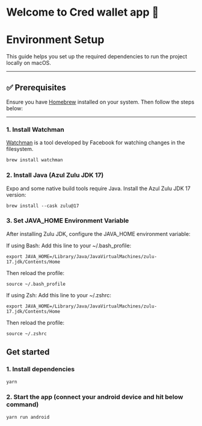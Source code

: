 # Welcome to Cred wallet app 👋

# Environment Setup

This guide helps you set up the required dependencies to run the project locally on macOS.

---

## ✅ Prerequisites

Ensure you have [Homebrew](https://brew.sh/) installed on your system. Then follow the steps below:

---

### 1. Install Watchman

[Watchman](https://facebook.github.io/watchman/) is a tool developed by Facebook for watching changes in the filesystem.

```
brew install watchman
````

### 2. Install Java (Azul Zulu JDK 17)
Expo and some native build tools require Java. Install the Azul Zulu JDK 17 version:
```
brew install --cask zulu@17
```

### 3. Set JAVA_HOME Environment Variable
After installing Zulu JDK, configure the JAVA_HOME environment variable:

If using Bash:
Add this line to your ~/.bash_profile:

```
export JAVA_HOME=/Library/Java/JavaVirtualMachines/zulu-17.jdk/Contents/Home
```

Then reload the profile:
```
source ~/.bash_profile
```

If using Zsh:
Add this line to your ~/.zshrc:
```
export JAVA_HOME=/Library/Java/JavaVirtualMachines/zulu-17.jdk/Contents/Home
```

Then reload the profile:
```
source ~/.zshrc
```


## Get started

### 1. Install dependencies

   ```bash
   yarn
   ```

### 2. Start the app (connect your android device and hit below command)

   ```bash
   yarn run android
   ```

